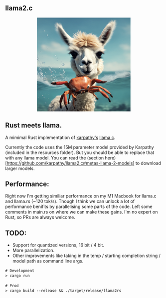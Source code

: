 ## llama2.c

<p align="center">
  <img src="assets/llama-rust.png" width="300" height="300" alt="Llama with a crab">
</p>

## Rust meets llama.

A mimimal Rust implementation of [karpathy's](https://github.com/karpathy) [llama.c](https://github.com/karpathy/llama2.c).


Currently the code uses the 15M parameter model provided by Karpathy (included in the resources folder). But you should be able to replace that with any llama model. You can read the (section here)[https://github.com/karpathy/llama2.c#metas-llama-2-models] to download larger models.


## Performance:
Right now I'm getting similiar performance on my M1 Macbook for llama.c and llama.rs (~120 tok/s). Though I think we can unlock a lot of performance benifits by parallelising some parts of the code. Left some comments in main.rs on where we can make these gains. I'm no expert on Rust, so PRs are always welcome.


## TODO: 

- Support for quantized versions, 16 bit / 4 bit.
- More parallelization.
- Other improvements like taking in the temp / starting completion string / model path as command line args.


```
# Development
> cargo run

# Prod
> cargo build --release && ./target/release/llama2rs

```
